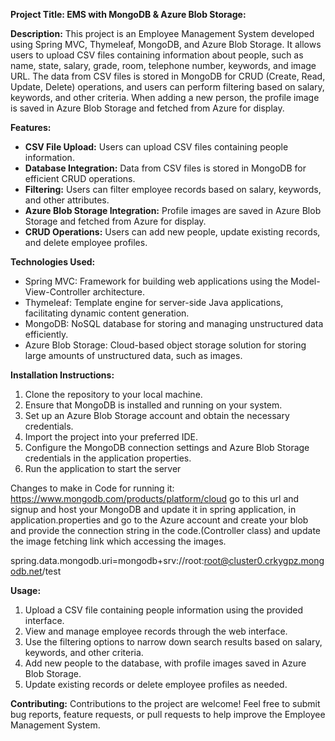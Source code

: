 **Project Title: EMS with MongoDB & Azure Blob Storage:**

**Description:**
This project is an Employee Management System developed using Spring MVC, Thymeleaf, MongoDB, and Azure Blob Storage. It allows users to upload CSV files containing information about people, such as name, state, salary, grade, room, telephone number, keywords, and image URL. The data from CSV files is stored in MongoDB for CRUD (Create, Read, Update, Delete) operations, and users can perform filtering based on salary, keywords, and other criteria. When adding a new person, the profile image is saved in Azure Blob Storage and fetched from Azure for display.

**Features:**
- **CSV File Upload:** Users can upload CSV files containing people information.
- **Database Integration:** Data from CSV files is stored in MongoDB for efficient CRUD operations.
- **Filtering:** Users can filter employee records based on salary, keywords, and other attributes.
- **Azure Blob Storage Integration:** Profile images are saved in Azure Blob Storage and fetched from Azure for display.
- **CRUD Operations:** Users can add new people, update existing records, and delete employee profiles.

**Technologies Used:**
- Spring MVC: Framework for building web applications using the Model-View-Controller architecture.
- Thymeleaf: Template engine for server-side Java applications, facilitating dynamic content generation.
- MongoDB: NoSQL database for storing and managing unstructured data efficiently.
- Azure Blob Storage: Cloud-based object storage solution for storing large amounts of unstructured data, such as images.

**Installation Instructions:**
1. Clone the repository to your local machine.
2. Ensure that MongoDB is installed and running on your system.
3. Set up an Azure Blob Storage account and obtain the necessary credentials.
4. Import the project into your preferred IDE.
5. Configure the MongoDB connection settings and Azure Blob Storage credentials in the application properties.
6. Run the application to start the server

Changes to make in Code for running it: https://www.mongodb.com/products/platform/cloud
go to this url and signup and host your MongoDB and update it in spring application, in application.properties
and go to the Azure account and create your blob and provide the connection string in the code.(Controller class) and update the image fetching link which accessing the images.

spring.data.mongodb.uri=mongodb+srv://root:root@cluster0.crkygpz.mongodb.net/test

**Usage:**
1. Upload a CSV file containing people information using the provided interface.
2. View and manage employee records through the web interface.
3. Use the filtering options to narrow down search results based on salary, keywords, and other criteria.
4. Add new people to the database, with profile images saved in Azure Blob Storage.
5. Update existing records or delete employee profiles as needed.



**Contributing:**
Contributions to the project are welcome! Feel free to submit bug reports, feature requests, or pull requests to help improve the Employee Management System.

